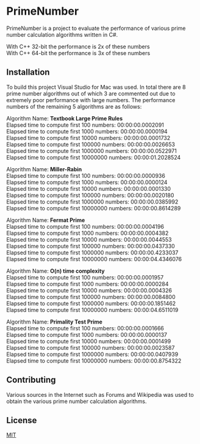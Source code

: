 # PrimeNumber

PrimeNumber is a project to evaluate the performance of various prime number calculation algorithms written in C#.

With C++ 32-bit the performance is 2x of these numbers\
With C++ 64-bit the performance is 3x of these numbers

## Installation

To build this project Visual Studio for Mac was used. In total there are 8 prime number algorithms out of which 3 are commented out due to extremely poor performance with large numbers.
The performance numbers of the remaining 5 algorithms are as follows:

Algorithm Name: **Textbook Large Prime Rules**\
Elapsed time to compute first 100 numbers: 00:00:00.0002091\
Elapsed time to compute first 1000 numbers: 00:00:00.0000194\
Elapsed time to compute first 10000 numbers: 00:00:00.0001732\
Elapsed time to compute first 100000 numbers: 00:00:00.0026653\
Elapsed time to compute first 1000000 numbers: 00:00:00.0522971\
Elapsed time to compute first 10000000 numbers: 00:00:01.2028524

Algorithm Name: **Miller-Rabin**\
Elapsed time to compute first 100 numbers: 00:00:00.0000936\
Elapsed time to compute first 1000 numbers: 00:00:00.0000124\
Elapsed time to compute first 10000 numbers: 00:00:00.0001330\
Elapsed time to compute first 100000 numbers: 00:00:00.0020180\
Elapsed time to compute first 1000000 numbers: 00:00:00.0385992\
Elapsed time to compute first 10000000 numbers: 00:00:00.8614289

Algorithm Name: **Fermat Prime**\
Elapsed time to compute first 100 numbers: 00:00:00.0004196\
Elapsed time to compute first 1000 numbers: 00:00:00.0004382\
Elapsed time to compute first 10000 numbers: 00:00:00.0044553\
Elapsed time to compute first 100000 numbers: 00:00:00.0437330\
Elapsed time to compute first 1000000 numbers: 00:00:00.4233037\
Elapsed time to compute first 10000000 numbers: 00:00:04.4346076

Algorithm Name: **O(n) time complexity**\
Elapsed time to compute first 100 numbers: 00:00:00.0001957\
Elapsed time to compute first 1000 numbers: 00:00:00.0000284\
Elapsed time to compute first 10000 numbers: 00:00:00.0004326\
Elapsed time to compute first 100000 numbers: 00:00:00.0084800\
Elapsed time to compute first 1000000 numbers: 00:00:00.1851462\
Elapsed time to compute first 10000000 numbers: 00:00:04.6511019

Algorithm Name: **Primality Test Prime**\
Elapsed time to compute first 100 numbers: 00:00:00.0001666\
Elapsed time to compute first 1000 numbers: 00:00:00.0000137\
Elapsed time to compute first 10000 numbers: 00:00:00.0001499\
Elapsed time to compute first 100000 numbers: 00:00:00.0023587\
Elapsed time to compute first 1000000 numbers: 00:00:00.0407939\
Elapsed time to compute first 10000000 numbers: 00:00:00.8754322

## Contributing

Various sources in the Internet such as Forums and Wikipedia was used to obtain the various prime number calculation algorithms.

## License

[MIT](https://choosealicense.com/licenses/mit/)
